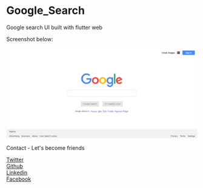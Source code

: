 # Google_Search
Google search UI built with flutter web

Screenshot below:

<img src="https://github.com/Wizpna/Google_Search_UI/blob/master/screenshot/flutter%20Google.png"  title="Google_Search">

Contact - Let's become friends

<a href="https://twitter.com/Amadi_Promise1">Twitter</a></br>
<a href="https://github.com/Wizpna">Github</a></br>
<a href="https://www.linkedin.com/in/promise-amadi-101759a1/">Linkedin</a></br>
<a href="https://www.facebook.com/promise.nzubechi.amadi">Facebook</a>

